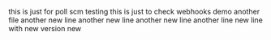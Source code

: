 this is just for poll scm testing
this is just to check webhooks demo
another file
another new line
another new line
another new line
another line
new line with new version
new
